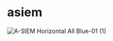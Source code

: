 # asiem
![A-SIEM Horizontal All Blue-01 (1)](https://github.com/user-attachments/assets/302990a2-76ec-4be7-b80e-c80669b43bfb)
